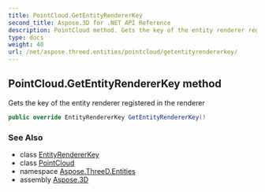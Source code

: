```yaml
---
title: PointCloud.GetEntityRendererKey
second_title: Aspose.3D for .NET API Reference
description: PointCloud method. Gets the key of the entity renderer registered in the renderer
type: docs
weight: 40
url: /net/aspose.threed.entities/pointcloud/getentityrendererkey/
---
```

## PointCloud.GetEntityRendererKey method

Gets the key of the entity renderer registered in the renderer

```csharp
public override EntityRendererKey GetEntityRendererKey()
```

### See Also

* class [EntityRendererKey](../../../aspose.threed.render/entityrendererkey/)
* class [PointCloud](../)
* namespace [Aspose.ThreeD.Entities](../../pointcloud/)
* assembly [Aspose.3D](../../../)


